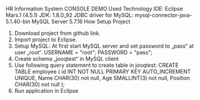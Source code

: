 HR Information System CONSOLE DEMO
Used Technology
IDE: Eclipse Mars.1 (4.5.1)
JDK: 1.8.0_92
JDBC driver for MySQL: mysql-connector-java-5.1.40-bin
MySQL Server 5.7.16
How Setup Project
1.	Download project from github link.
2.	Import project to Eclipse.
3.	Setup MySQL:
At first start MySQL server and set password to „pass“  at user „root“.
USERNAME = "root";
PASSWORD = "pass";
4.	Create schema „jooqtest“ in MySQL client
5.	Use following query statement to create table in jooqtest:
CREATE TABLE employee (
id INT NOT NULL PRIMARY KEY AUTO_INCREMENT UNIQUE,
Name CHAR(30) not null,
Age SMALLINT(3) not null,
Position CHAR(30) not null
);
6.	Run application in Eclipse
